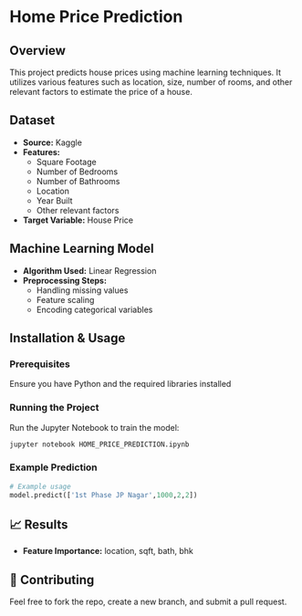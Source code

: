 # Home Price Prediction

## Overview
This project predicts house prices using machine learning techniques. It utilizes various features such as location, size, number of rooms, and other relevant factors to estimate the price of a house.

## Dataset
- **Source:** Kaggle
- **Features:**
  - Square Footage
  - Number of Bedrooms
  - Number of Bathrooms
  - Location
  - Year Built
  - Other relevant factors
- **Target Variable:** House Price

## Machine Learning Model
- **Algorithm Used:** Linear Regression
- **Preprocessing Steps:**
  - Handling missing values
  - Feature scaling
  - Encoding categorical variables

## Installation & Usage
### Prerequisites
Ensure you have Python and the required libraries installed

### Running the Project
Run the Jupyter Notebook to train the model:

```bash
jupyter notebook HOME_PRICE_PREDICTION.ipynb
```

### Example Prediction
```python
# Example usage
model.predict(['1st Phase JP Nagar',1000,2,2])  
```

## 📈 Results
- **Feature Importance:** location, sqft, bath, bhk


## 🤝 Contributing
Feel free to fork the repo, create a new branch, and submit a pull request.

